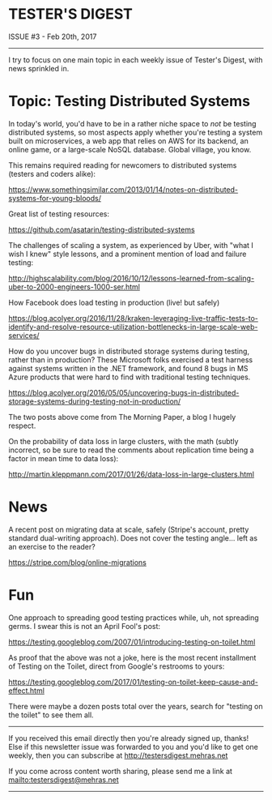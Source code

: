 TESTER'S DIGEST
===============
ISSUE #3 - Feb 20th, 2017

---

I try to focus on one main topic in each weekly issue of Tester's Digest,
with news sprinkled in.

Topic: Testing Distributed Systems
==================================

In today's world, you'd have to be in a rather niche space to *not* be testing distributed systems, so most aspects apply whether you're testing a system built on microservices, a web app that relies on AWS for its backend, an online game, or a large-scale NoSQL database. Global village, you know.

This remains required reading for newcomers to distributed systems (testers and coders alike):

<https://www.somethingsimilar.com/2013/01/14/notes-on-distributed-systems-for-young-bloods/>

Great list of testing resources:

<https://github.com/asatarin/testing-distributed-systems>

The challenges of scaling a system, as experienced by Uber, with "what I wish I knew" style lessons, and a prominent mention of load and failure testing:

<http://highscalability.com/blog/2016/10/12/lessons-learned-from-scaling-uber-to-2000-engineers-1000-ser.html>

How Facebook does load testing in production (live! but safely)

<https://blog.acolyer.org/2016/11/28/kraken-leveraging-live-traffic-tests-to-identify-and-resolve-resource-utilization-bottlenecks-in-large-scale-web-services/>

How do you uncover bugs in distributed storage systems during testing, rather than in production? These Microsoft folks exercised a test harness against systems written in the .NET framework, and found 8 bugs in MS Azure products that were hard to find with traditional testing techniques.

<https://blog.acolyer.org/2016/05/05/uncovering-bugs-in-distributed-storage-systems-during-testing-not-in-production/>

The two posts above come from The Morning Paper, a blog I hugely respect.

On the probability of data loss in large clusters, with the math (subtly incorrect, so be sure to read the comments about replication time being a factor in mean time to data loss):

<http://martin.kleppmann.com/2017/01/26/data-loss-in-large-clusters.html>

News
====

A recent post on migrating data at scale, safely (Stripe's account, pretty standard dual-writing approach). Does not cover the testing angle... left as an exercise to the reader?

<https://stripe.com/blog/online-migrations>


Fun
===

One approach to spreading good testing practices while, uh, not spreading germs. I swear this is not an April Fool's post:

<https://testing.googleblog.com/2007/01/introducing-testing-on-toilet.html>

As proof that the above was not a joke, here is the most recent installment of Testing on the Toilet, direct from Google's restrooms to yours:

<https://testing.googleblog.com/2017/01/testing-on-toilet-keep-cause-and-effect.html>

There were maybe a dozen posts total over the years, search for "testing on the toilet" to see them all.

---

If you received this email directly then you're already signed up, thanks! Else
if this newsletter issue was forwarded to you and you'd like to get one weekly,
then you can subscribe at <http://testersdigest.mehras.net>

If you come across content worth sharing, please send me a link at
<mailto:testersdigest@mehras.net>

---
